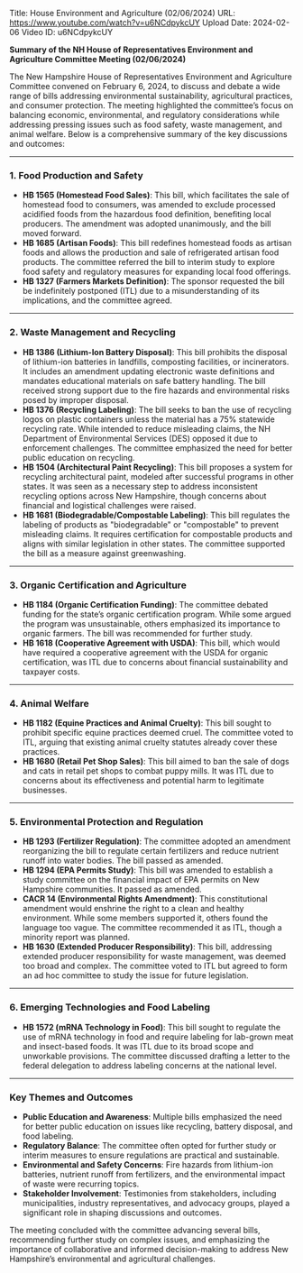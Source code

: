 Title: House Environment and Agriculture (02/06/2024)
URL: https://www.youtube.com/watch?v=u6NCdpykcUY
Upload Date: 2024-02-06
Video ID: u6NCdpykcUY

**Summary of the NH House of Representatives Environment and Agriculture Committee Meeting (02/06/2024)**

The New Hampshire House of Representatives Environment and Agriculture Committee convened on February 6, 2024, to discuss and debate a wide range of bills addressing environmental sustainability, agricultural practices, and consumer protection. The meeting highlighted the committee’s focus on balancing economic, environmental, and regulatory considerations while addressing pressing issues such as food safety, waste management, and animal welfare. Below is a comprehensive summary of the key discussions and outcomes:

---

### **1. Food Production and Safety**
- **HB 1565 (Homestead Food Sales)**: This bill, which facilitates the sale of homestead food to consumers, was amended to exclude processed acidified foods from the hazardous food definition, benefiting local producers. The amendment was adopted unanimously, and the bill moved forward.
- **HB 1685 (Artisan Foods)**: This bill redefines homestead foods as artisan foods and allows the production and sale of refrigerated artisan food products. The committee referred the bill to interim study to explore food safety and regulatory measures for expanding local food offerings.
- **HB 1327 (Farmers Markets Definition)**: The sponsor requested the bill be indefinitely postponed (ITL) due to a misunderstanding of its implications, and the committee agreed.

---

### **2. Waste Management and Recycling**
- **HB 1386 (Lithium-Ion Battery Disposal)**: This bill prohibits the disposal of lithium-ion batteries in landfills, composting facilities, or incinerators. It includes an amendment updating electronic waste definitions and mandates educational materials on safe battery handling. The bill received strong support due to the fire hazards and environmental risks posed by improper disposal.
- **HB 1376 (Recycling Labeling)**: The bill seeks to ban the use of recycling logos on plastic containers unless the material has a 75% statewide recycling rate. While intended to reduce misleading claims, the NH Department of Environmental Services (DES) opposed it due to enforcement challenges. The committee emphasized the need for better public education on recycling.
- **HB 1504 (Architectural Paint Recycling)**: This bill proposes a system for recycling architectural paint, modeled after successful programs in other states. It was seen as a necessary step to address inconsistent recycling options across New Hampshire, though concerns about financial and logistical challenges were raised.
- **HB 1681 (Biodegradable/Compostable Labeling)**: This bill regulates the labeling of products as "biodegradable" or "compostable" to prevent misleading claims. It requires certification for compostable products and aligns with similar legislation in other states. The committee supported the bill as a measure against greenwashing.

---

### **3. Organic Certification and Agriculture**
- **HB 1184 (Organic Certification Funding)**: The committee debated funding for the state’s organic certification program. While some argued the program was unsustainable, others emphasized its importance to organic farmers. The bill was recommended for further study.
- **HB 1618 (Cooperative Agreement with USDA)**: This bill, which would have required a cooperative agreement with the USDA for organic certification, was ITL due to concerns about financial sustainability and taxpayer costs.

---

### **4. Animal Welfare**
- **HB 1182 (Equine Practices and Animal Cruelty)**: This bill sought to prohibit specific equine practices deemed cruel. The committee voted to ITL, arguing that existing animal cruelty statutes already cover these practices.
- **HB 1680 (Retail Pet Shop Sales)**: This bill aimed to ban the sale of dogs and cats in retail pet shops to combat puppy mills. It was ITL due to concerns about its effectiveness and potential harm to legitimate businesses.

---

### **5. Environmental Protection and Regulation**
- **HB 1293 (Fertilizer Regulation)**: The committee adopted an amendment reorganizing the bill to regulate certain fertilizers and reduce nutrient runoff into water bodies. The bill passed as amended.
- **HB 1294 (EPA Permits Study)**: This bill was amended to establish a study committee on the financial impact of EPA permits on New Hampshire communities. It passed as amended.
- **CACR 14 (Environmental Rights Amendment)**: This constitutional amendment would enshrine the right to a clean and healthy environment. While some members supported it, others found the language too vague. The committee recommended it as ITL, though a minority report was planned.
- **HB 1630 (Extended Producer Responsibility)**: This bill, addressing extended producer responsibility for waste management, was deemed too broad and complex. The committee voted to ITL but agreed to form an ad hoc committee to study the issue for future legislation.

---

### **6. Emerging Technologies and Food Labeling**
- **HB 1572 (mRNA Technology in Food)**: This bill sought to regulate the use of mRNA technology in food and require labeling for lab-grown meat and insect-based foods. It was ITL due to its broad scope and unworkable provisions. The committee discussed drafting a letter to the federal delegation to address labeling concerns at the national level.

---

### **Key Themes and Outcomes**
- **Public Education and Awareness**: Multiple bills emphasized the need for better public education on issues like recycling, battery disposal, and food labeling.
- **Regulatory Balance**: The committee often opted for further study or interim measures to ensure regulations are practical and sustainable.
- **Environmental and Safety Concerns**: Fire hazards from lithium-ion batteries, nutrient runoff from fertilizers, and the environmental impact of waste were recurring topics.
- **Stakeholder Involvement**: Testimonies from stakeholders, including municipalities, industry representatives, and advocacy groups, played a significant role in shaping discussions and outcomes.

The meeting concluded with the committee advancing several bills, recommending further study on complex issues, and emphasizing the importance of collaborative and informed decision-making to address New Hampshire’s environmental and agricultural challenges.